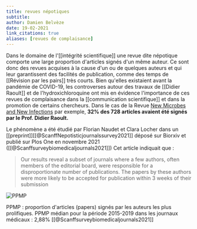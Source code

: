 ```yaml
---
title: revues népotiques
subtitle:
author: Damien Belvèze
date: 19-02-2021
link_citations: true
aliases: [revues de complaisance]
---
```


Dans le domaine de l'[[intégrité scientifique]] une revue dite népotique comporte une large proportion d'articles signés d'un même auteur. Ce sont donc des revues acquises à la cause d'un ou de quelques auteurs et qui leur garantissent des facilités de publication, comme des temps de [[Révision par les pairs]] très courts. Bien qu'elles existaient avant la pandémie de COVID-19, les controverses autour des travaux de [[Didier Raoult]] et de l'hydroxichloroquine ont mis en évidence l'importance de ces revues de complaisance dans la [[communication scientifique]] et dans la promotion de certains chercheurs. 
Dans le cas de la Revue [New Microbes and New Infections](https://www.journals.elsevier.com/new-microbes-and-new-infections/) par exemple, **32% des 728 articles avaient été signés par le Prof. Didier Raoult.**

Le phénomène a été étudié par Florian Naudet et Clara Locher dans un [[preprint]][[@ScanffNepotisticjournalssurvey2021]] déposé sur Biorxiv et publié sur Plos One en novembre 2021 ([[@Scanffsurveybiomedicaljournals2021]])
Cet article indiquait que : 

>Our results reveal a subset of journals where a few authors, often members of the editorial board, were responsible for a disproportionate number of publications. The papers by these authors were more likely to be accepted for publication within 3 weeks of their submission

![PPMP](PPMP.png)

PPMP : proportion d'articles (papers) signés par les auteurs les plus prolifiques. 
PPMP médian pour la période 2015-2019 dans les journaux médicaux : 2,88% [[@Scanffsurveybiomedicaljournals2021]]

